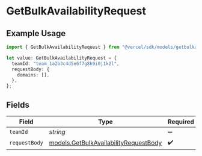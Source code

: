# GetBulkAvailabilityRequest

## Example Usage

```typescript
import { GetBulkAvailabilityRequest } from "@vercel/sdk/models/getbulkavailabilityop.js";

let value: GetBulkAvailabilityRequest = {
  teamId: "team_1a2b3c4d5e6f7g8h9i0j1k2l",
  requestBody: {
    domains: [],
  },
};
```

## Fields

| Field                                                                                | Type                                                                                 | Required                                                                             | Description                                                                          | Example                                                                              |
| ------------------------------------------------------------------------------------ | ------------------------------------------------------------------------------------ | ------------------------------------------------------------------------------------ | ------------------------------------------------------------------------------------ | ------------------------------------------------------------------------------------ |
| `teamId`                                                                             | *string*                                                                             | :heavy_minus_sign:                                                                   | N/A                                                                                  | team_1a2b3c4d5e6f7g8h9i0j1k2l                                                        |
| `requestBody`                                                                        | [models.GetBulkAvailabilityRequestBody](../models/getbulkavailabilityrequestbody.md) | :heavy_check_mark:                                                                   | N/A                                                                                  |                                                                                      |